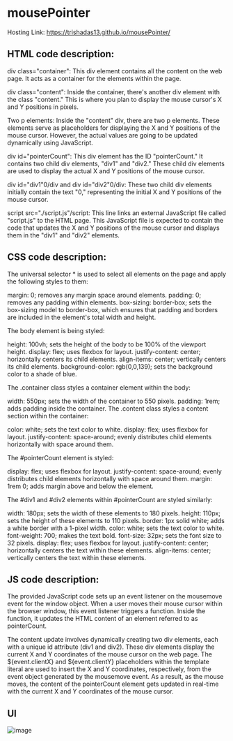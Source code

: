 # mousePointer
Hosting Link: https://trishadas13.github.io/mousePointer/

<h2>HTML code description:</h2>

div class="container": This div element contains all the content on the web page. It acts as a container for the elements within the page.

div class="content": Inside the container, there's another div element with the class "content." This is where you plan to display the mouse cursor's X and Y positions in pixels.

Two p elements: Inside the "content" div, there are two p elements. These elements serve as placeholders for displaying the X and Y positions of the mouse cursor. However, the actual values are going to be updated dynamically using JavaScript.

div id="pointerCount": This div element has the ID "pointerCount." It contains two child div elements, "div1" and "div2." These child div elements are used to display the actual X and Y positions of the mouse cursor.

div id="div1"0/div and div id="div2"0/div: These two child div elements initially contain the text "0," representing the initial X and Y positions of the mouse cursor.

script src="./script.js"/script: This line links an external JavaScript file called "script.js" to the HTML page. This JavaScript file is expected to contain the code that updates the X and Y positions of the mouse cursor and displays them in the "div1" and "div2" elements.

<h2>CSS code description:</h2>

The universal selector * is used to select all elements on the page and apply the following styles to them:

margin: 0; removes any margin space around elements.
padding: 0; removes any padding within elements.
box-sizing: border-box; sets the box-sizing model to border-box, which ensures that padding and borders are included in the element's total width and height.

The body element is being styled:

height: 100vh; sets the height of the body to be 100% of the viewport height.
display: flex; uses flexbox for layout.
justify-content: center; horizontally centers its child elements.
align-items: center; vertically centers its child elements.
background-color: rgb(0,0,139); sets the background color to a shade of blue.

The .container class styles a container element within the body:

width: 550px; sets the width of the container to 550 pixels.
padding: 1rem; adds padding inside the container.
The .content class styles a content section within the container:

color: white; sets the text color to white.
display: flex; uses flexbox for layout.
justify-content: space-around; evenly distributes child elements horizontally with space around them.

The #pointerCount element is styled:

display: flex; uses flexbox for layout.
justify-content: space-around; evenly distributes child elements horizontally with space around them.
margin: 1rem 0; adds margin above and below the element.

The #div1 and #div2 elements within #pointerCount are styled similarly:

width: 180px; sets the width of these elements to 180 pixels.
height: 110px; sets the height of these elements to 110 pixels.
border: 1px solid white; adds a white border with a 1-pixel width.
color: white; sets the text color to white.
font-weight: 700; makes the text bold.
font-size: 32px; sets the font size to 32 pixels.
display: flex; uses flexbox for layout.
justify-content: center; horizontally centers the text within these elements.
align-items: center; vertically centers the text within these elements.

<h2>JS code description:</h2>

The provided JavaScript code sets up an event listener on the mousemove event for the window object. When a user moves their mouse cursor within the browser window, this event listener triggers a function. Inside the function, it updates the HTML content of an element referred to as pointerCount.

The content update involves dynamically creating two div elements, each with a unique id attribute (div1 and div2). These div elements display the current X and Y coordinates of the mouse cursor on the web page. The ${event.clientX} and ${event.clientY} placeholders within the template literal are used to insert the X and Y coordinates, respectively, from the event object generated by the mousemove event. As a result, as the mouse moves, the content of the pointerCount element gets updated in real-time with the current X and Y coordinates of the mouse cursor.

<h2> UI </h2>

![image](https://github.com/trishaDas13/mousePointer/assets/126088849/7ed284ed-5e26-4ca3-81ae-28e6c6de5da8)
